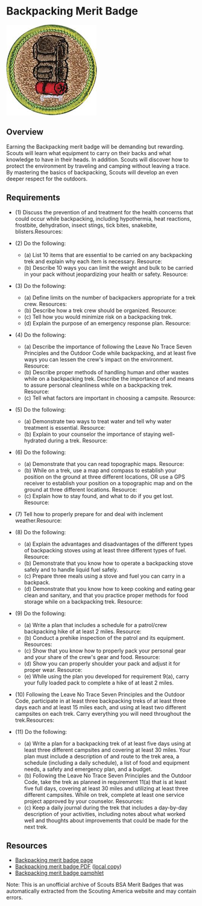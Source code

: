 

# Backpacking Merit Badge

![Backpacking Merit Badge](images/backpacking-merit-badge.jpg)

## Overview



Earning the Backpacking merit badge will be demanding but rewarding. Scouts will learn what equipment to carry on their backs and what knowledge to have in their heads. In addition. Scouts will discover how to protect the environment by traveling and camping without leaving a trace. By mastering the basics of backpacking, Scouts will develop an even deeper respect for the outdoors.

## Requirements

* (1) Discuss the prevention of and treatment for the health concerns that could occur while backpacking, including hypothermia, heat reactions, frostbite, dehydration, insect stings, tick bites, snakebite, blisters.Resources:
* (2) Do the following:
    * (a) List 10 items that are essential to be carried on any backpacking trek and explain why each item is necessary. Resource:
    * (b) Describe 10 ways you can limit the weight and bulk to be carried in your pack without jeopardizing your health or safety. Resource:


* (3) Do the following:
    * (a) Define limits on the number of backpackers appropriate for a trek crew. Resources:
    * (b) Describe how a trek crew should be organized. Resource:
    * (c) Tell how you would minimize risk on a backpacking trek.
    * (d) Explain the purpose of an emergency response plan. Resource:


* (4) Do the following:
    * (a) Describe the importance of following the Leave No Trace Seven Principles and the Outdoor Code while backpacking, and at least five ways you can lessen the crew's impact on the environment. Resource:
    * (b) Describe proper methods of handling human and other wastes while on a backpacking trek. Describe the importance of and means to assure personal cleanliness while on a backpacking trek. Resource:
    * (c) Tell what factors are important in choosing a campsite. Resource:


* (5) Do the following:
    * (a) Demonstrate two ways to treat water and tell why water treatment is essential. Resource:
    * (b) Explain to your counselor the importance of staying well-hydrated during a trek. Resource:


* (6) Do the following:
    * (a) Demonstrate that you can read topographic maps. Resource:
    * (b) While on a trek, use a map and compass to establish your position on the ground at three different locations, OR use a GPS receiver to establish your position on a topographic map and on the ground at three different locations. Resource:
    * (c) Explain how to stay found, and what to do if you get lost. Resource:


* (7) Tell how to properly prepare for and deal with inclement weather.Resource:
* (8) Do the following:
    * (a) Explain the advantages and disadvantages of the different types of backpacking stoves using at least three different types of fuel. Resource:
    * (b) Demonstrate that you know how to operate a backpacking stove safely and to handle liquid fuel safely.
    * (c) Prepare three meals using a stove and fuel you can carry in a backpack.
    * (d) Demonstrate that you know how to keep cooking and eating gear clean and sanitary, and that you practice proper methods for food storage while on a backpacking trek. Resource:


* (9) Do the following:
    * (a) Write a plan that includes a schedule for a patrol/crew backpacking hike of at least 2 miles. Resource:
    * (b) Conduct a prehike inspection of the patrol and its equipment. Resources:
    * (c) Show that you know how to properly pack your personal gear and your share of the crew's gear and food. Resource:
    * (d) Show you can properly shoulder your pack and adjust it for proper wear. Resource:
    * (e) While using the plan you developed for requirement 9(a), carry your fully loaded pack to complete a hike of at least 2 miles.


* (10) Following the Leave No Trace Seven Principles and the Outdoor Code, participate in at least three backpacking treks of at least three days each and at least 15 miles each, and using at least two different campsites on each trek. Carry everything you will need throughout the trek.Resources:
* (11) Do the following:
    * (a) Write a plan for a backpacking trek of at least five days using at least three different campsites and covering at least 30 miles. Your plan must include a description of and route to the trek area, a schedule (including a daily schedule), a list of food and equipment needs, a safety and emergency plan, and a budget.
    * (b) Following the Leave No Trace Seven Principles and the Outdoor Code, take the trek as planned in requirement 11(a) that is at least five full days, covering at least 30 miles and utilizing at least three different campsites. While on trek, complete at least one service project approved by your counselor. Resources:
    * (c) Keep a daily journal during the trek that includes a day-by-day description of your activities, including notes about what worked well and thoughts about improvements that could be made for the next trek.




## Resources

- [Backpacking merit badge page](https://www.scouting.org/merit-badges/backpacking/)
- [Backpacking merit badge PDF](https://filestore.scouting.org/filestore/Merit_Badge_ReqandRes/Pamphlets/Backpacking_2025.pdf) ([local copy](files/backpacking-merit-badge.pdf))
- [Backpacking merit badge pamphlet](https://www.scoutshop.org/bsa-backpacking-merit-badge-pamphlet-661588.html)

Note: This is an unofficial archive of Scouts BSA Merit Badges that was automatically extracted from the Scouting America website and may contain errors.